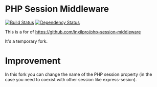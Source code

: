 # PHP Session Middleware

[![Build Status](https://travis-ci.org/emilioplatzer/php-session-middleware.svg)](https://travis-ci.org/emilioplatzer/php-session-middleware) [![Dependency Status](https://david-dm.org/emilioplatzer/php-session-middleware.svg)](https://david-dm.org/emilioplatzer/php-session-middleware)

This is a for of https://github.com/inxilpro/php-session-middleware

It's a temporary fork. 

# Improvement

In this fork you can change the name of the PHP session property (in the case you need to coexist with other session like express-sesion).